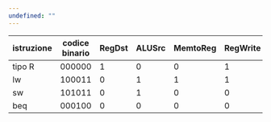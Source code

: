 ```yaml
---
undefined: ""
---
```


| istruzione | codice binario | RegDst | ALUSrc | MemtoReg | RegWrite | MemRead | MemWrite | Branch | ALUOp1 | ALUOp0 |
| ---------- | -------------- | ------ | ------ | -------- | -------- | ------- | -------- | ------ | ------ | ------ |
| tipo R     | 000000         | 1      | 0      | 0        | 1        | 0       | 0        | 0      | 1      | 0      |
| lw         | 100011         | 0      | 1      | 1        | 1        | 1       | 0        | 0      | 0      | 0      |
| sw         | 101011         | 0      | 1      | 0        | 0        | 0       | 1        | 0      | 0      | 0      |
| beq        | 000100         | 0      | 0      | 0        | 0        | 0       | 0        | 1      | 0      | 1      |

